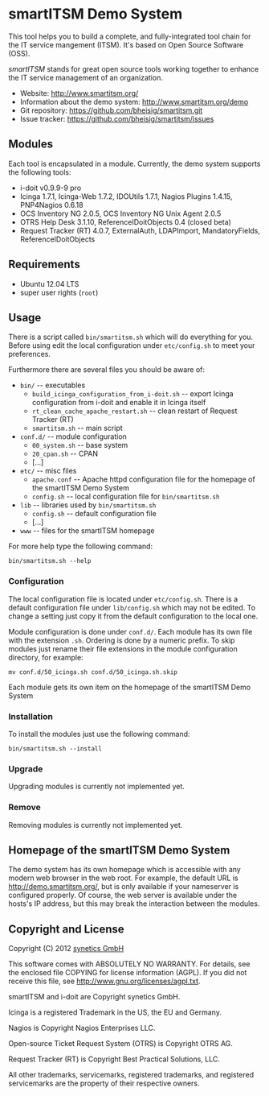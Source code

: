 #   smartITSM Demo System

This tool helps you to build a complete, and fully-integrated tool chain for the IT service mangement (ITSM). It's based on Open Source Software (OSS).

_smartITSM_ stands for great open source tools working together to enhance the IT service management of an organization.

*   Website: <http://www.smartitsm.org/>
*   Information about the demo system: <http://www.smartitsm.org/demo>
*   Git repository: <https://github.com/bheisig/smartitsm.git>
*   Issue tracker: <https://github.com/bheisig/smartitsm/issues>


##  Modules

Each tool is encapsulated in a module. Currently, the demo system supports the following tools:

*   i-doit v0.9.9-9 pro
*   Icinga 1.7.1, Icinga-Web 1.7.2, IDOUtils 1.7.1, Nagios Plugins 1.4.15, PNP4Nagios 0.6.18
*   OCS Inventory NG 2.0.5, OCS Inventory NG Unix Agent 2.0.5
*   OTRS Help Desk 3.1.10, ReferenceIDoitObjects 0.4 (closed beta)
*   Request Tracker (RT) 4.0.7, ExternalAuth, LDAPImport, MandatoryFields, ReferenceIDoitObjects


##  Requirements

*   Ubuntu 12.04 LTS
*   super user rights (`root`)


##   Usage

There is a script called `bin/smartitsm.sh` which will do everything for you. Before using edit the local configuration under `etc/config.sh` to meet your preferences.

Furthermore there are several files you should be aware of:

*   `bin/` -- executables
    *   `build_icinga_configuration_from_i-doit.sh` -- export Icinga configuration from i-doit and enable it in Icinga itself
    *   `rt_clean_cache_apache_restart.sh` -- clean restart of Request Tracker (RT)
    *   `smartitsm.sh` -- main script
*   `conf.d/` -- module configuration
    *   `00_system.sh` -- base system
    *   `20_cpan.sh` -- CPAN
    *   […]
*   `etc/` -- misc files
    *   `apache.conf` -- Apache httpd configuration file for the homepage of the smartITSM Demo System
    *   `config.sh` -- local configuration file for `bin/smartitsm.sh`
*   `lib` -- libraries used by `bin/smartitsm.sh`
    *   `config.sh` -- default configuration file
    *   […]
*   `www` -- files for the smartITSM homepage

For more help type the following command:

    bin/smartitsm.sh --help


### Configuration

The local configuration file is located under `etc/config.sh`. There is a default configuration file under `lib/config.sh` which may not be edited. To change a setting just copy it from the default configuration to the local one.

Module configuration is done under `conf.d/`. Each module has its own file with the extension `.sh`. Ordering is done by a numeric prefix. To skip modules just rename their file extensions in the module configuration directory, for example:

    mv conf.d/50_icinga.sh conf.d/50_icinga.sh.skip

Each module gets its own item on the homepage of the smartITSM Demo System

### Installation

To install the modules just use the following command:

    bin/smartitsm.sh --install

    
### Upgrade

Upgrading modules is currently not implemented yet.


### Remove

Removing modules is currently not implemented yet.


##  Homepage of the smartITSM Demo System

The demo system has its own homepage which is accessible with any modern web browser in the web root. For example, the default URL is <http://demo.smartitsm.org/>, but is only available if your nameserver is configured properly. Of course, the web server is available under the hosts's IP address, but this may break the interaction between the modules.


##   Copyright and License

Copyright (C) 2012 [synetics GmbH](http://www.i-doit.com/)

This software comes with ABSOLUTELY NO WARRANTY. For details, see the enclosed file COPYING for license information (AGPL). If you did not receive this file, see <http://www.gnu.org/licenses/agpl.txt>.

smartITSM and i-doit are Copyright synetics GmbH.

Icinga is a registered Trademark in the US, the EU and Germany.

Nagios is Copyright Nagios Enterprises LLC.

Open-source Ticket Request System (OTRS) is Copyright OTRS AG.

Request Tracker (RT) is Copyright Best Practical Solutions, LLC.

All other trademarks, servicemarks, registered trademarks, and registered servicemarks are the property of their respective owners.
